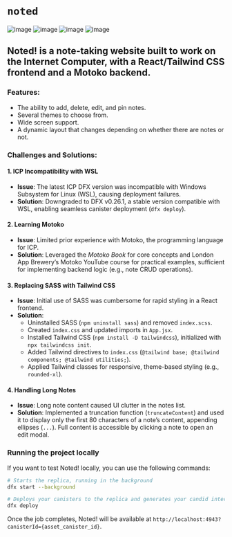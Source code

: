 # `noted`
![image](https://github.com/user-attachments/assets/b09b71de-593e-43bd-ba47-63e027d4349e)
![image](https://github.com/user-attachments/assets/de65ffac-3e5e-477d-9c40-d46bd7dfb23e)
![image](https://github.com/user-attachments/assets/8d78809c-ce71-4904-a491-baa126e9014d)
![image](https://github.com/user-attachments/assets/6ddc7141-ab2f-4525-8920-ded2b12ca832)


## Noted! is a note-taking website built to work on the Internet Computer, with a React/Tailwind CSS frontend and a Motoko backend.

### Features:

- The ability to add, delete, edit, and pin notes.
- Several themes to choose from.
- Wide screen support.
- A dynamic layout that changes depending on whether there are notes or not.

### Challenges and Solutions:

#### 1. ICP Incompatibility with WSL
- **Issue**: The latest ICP DFX version was incompatible with Windows Subsystem for Linux (WSL), causing deployment failures.
- **Solution**: Downgraded to DFX v0.26.1, a stable version compatible with WSL, enabling seamless canister deployment (`dfx deploy`).

#### 2. Learning Motoko
- **Issue**: Limited prior experience with Motoko, the programming language for ICP.
- **Solution**: Leveraged the *Motoko Book* for core concepts and London App Brewery’s Motoko YouTube course for practical examples, sufficient for implementing backend logic (e.g., note CRUD operations).

#### 3. Replacing SASS with Tailwind CSS
- **Issue**: Initial use of SASS was cumbersome for rapid styling in a React frontend.
- **Solution**:
  - Uninstalled SASS (`npm uninstall sass`) and removed `index.scss`.
  - Created `index.css` and updated imports in `App.jsx`.
  - Installed Tailwind CSS (`npm install -D tailwindcss`), initialized with `npx tailwindcss init`.
  - Added Tailwind directives to `index.css` (`@tailwind base; @tailwind components; @tailwind utilities;`).
  - Applied Tailwind classes for responsive, theme-based styling (e.g., `rounded-xl`).

#### 4. Handling Long Notes
- **Issue**: Long note content caused UI clutter in the notes list.
- **Solution**: Implemented a truncation function (`truncateContent`) and used it to display only the first 80 characters of a note’s content, appending ellipses (`...`). Full content is accessible by clicking a note to open an edit modal.

### Running the project locally

If you want to test Noted! locally, you can use the following commands:

```bash
# Starts the replica, running in the background
dfx start --background

# Deploys your canisters to the replica and generates your candid interface
dfx deploy
```

Once the job completes, Noted! will be available at `http://localhost:4943?canisterId={asset_canister_id}`.